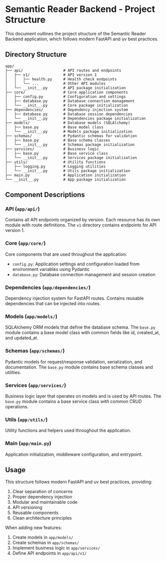 # Semantic Reader Backend - Project Structure

This document outlines the project structure of the Semantic Reader Backend application, which follows modern FastAPI and uv best practices.

## Directory Structure

```
app/
├── api/                  # API routes and endpoints
│   ├── v1/               # API version 1
│   │   ├── health.py     # Health check endpoints
│   │   └── ...           # Other API modules
│   └── __init__.py       # API package initialization
├── core/                 # Core application components
│   ├── config.py         # Configuration and settings
│   ├── database.py       # Database connection management
│   └── __init__.py       # Core package initialization
├── dependencies/         # Dependency injection system
│   ├── database.py       # Database session dependencies
│   └── __init__.py       # Dependencies package initialization
├── models/               # Database models (SQLAlchemy)
│   ├── base.py           # Base model class
│   └── __init__.py       # Models package initialization
├── schemas/              # Pydantic schemas for validation
│   ├── base.py           # Base schema classes
│   └── __init__.py       # Schemas package initialization
├── services/             # Business logic
│   ├── base.py           # Base service class
│   └── __init__.py       # Services package initialization
├── utils/                # Utility functions
│   ├── logging.py        # Logging utilities
│   └── __init__.py       # Utils package initialization
├── main.py               # Application initialization
└── __init__.py           # App package initialization
```

## Component Descriptions

### API (`app/api/`)

Contains all API endpoints organized by version. Each resource has its own module with route definitions. The `v1` directory contains endpoints for API version 1.

### Core (`app/core/`)

Core components that are used throughout the application:

- `config.py`: Application settings and configuration loaded from environment variables using Pydantic
- `database.py`: Database connection management and session creation

### Dependencies (`app/dependencies/`)

Dependency injection system for FastAPI routes. Contains reusable dependencies that can be injected into routes.

### Models (`app/models/`)

SQLAlchemy ORM models that define the database schema. The `base.py` module contains a base model class with common fields like id, created_at, and updated_at.

### Schemas (`app/schemas/`)

Pydantic models for request/response validation, serialization, and documentation. The `base.py` module contains base schema classes and utilities.

### Services (`app/services/`)

Business logic layer that operates on models and is used by API routes. The `base.py` module contains a base service class with common CRUD operations.

### Utils (`app/utils/`)

Utility functions and helpers used throughout the application.

### Main (`app/main.py`)

Application initialization, middleware configuration, and entrypoint.

## Usage

This structure follows modern FastAPI and uv best practices, providing:

1. Clear separation of concerns
2. Proper dependency injection
3. Modular and maintainable code
4. API versioning
5. Reusable components
6. Clean architecture principles

When adding new features:

1. Create models in `app/models/`
2. Create schemas in `app/schemas/`
3. Implement business logic in `app/services/`
4. Define API endpoints in `app/api/v1/` 